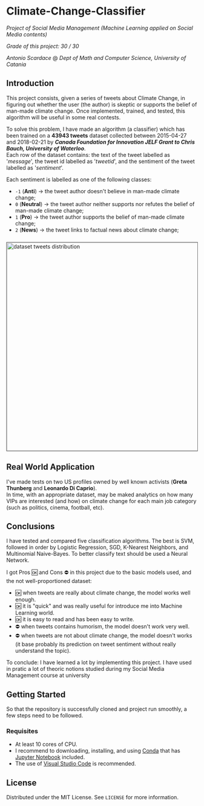 # Climate-Change-Classifier
_Project of Social Media Management (Machine Learning applied on Social Media contents)_

_Grade of this project: 30 / 30_

_Antonio Scardace_ @ 
_Dept of Math and Computer Science, University of Catania_

## Introduction

This project consists, given a series of tweets about Climate Change, in figuring out whether the user (the author) is skeptic or supports the belief of man-made climate change. Once implemented, trained, and tested, this algorithm will be useful in some real contests.

To solve this problem, I have made an algorithm (a classifier) which has been trained on a **43943 tweets** dataset collected between 2015-04-27 and 2018-02-21 by ***Canada Foundation for Innovation JELF Grant to Chris Bauch, University of Waterloo***. <br/>
Each row of the dataset contains: the text of the tweet labelled as '*message*', the tweet id labelled as '*tweetid*', and the sentiment of the tweet labelled as '*sentiment*'.

Each sentiment is labelled as one of the following classes:
- ``-1`` (**Anti**) &#8594; the tweet author doesn't believe in man-made climate change;
- ``0`` (**Neutral**) &#8594; the tweet author neither supports nor refutes the belief of man-made climate change;
- ``1`` (**Pro**) &#8594; the tweet author supports the belief of man-made climate change;
- ``2`` (**News**) &#8594; the tweet links to factual news about climate change;

<img src="https://antonioscardace.altervista.org/smm/dataset_distr.png" alt="dataset tweets distribution" style="width: 550px; margin-top: 10px; border: 1px solid #555"/>

## Real World Application

I've made tests on two US profiles owned by well known activists (**Greta Thunberg** and **Leonardo Di Caprio**). <br/>
In time, with an appropriate dataset, may be maked analytics on how many VIPs are interested (and how) on climate change for each main job category (such as politics, cinema, football, etc).

## Conclusions

I have tested and compared five classification algorithms. The best is SVM, followed in order by Logistic Regression, SGD, K-Nearest Neighbors, and Multinomial Naive-Bayes. To better classify text should be used a Neural Network.

I got Pros 🆗 and Cons ⛔ in this project due to the basic models used, and the not well-proportioned dataset:
* 🆗 when tweets are really about climate change, the model works well enough.
* 🆗 it is "quick" and was really useful for introduce me into Machine Learning world.
* 🆗 it is easy to read and has been easy to write.
* ⛔ when tweets contains humorism, the model doesn't work very well.
* ⛔ when tweets are not about climate change, the model doesn't works (it base probably its prediction on tweet sentiment without really understand the topic).

To conclude: I have learned a lot by implementing this project. I have used in pratic a lot of theoric notions studied during my Social Media Management course at university

## Getting Started

So that the repository is successfully cloned and project run smoothly, a few steps need to be followed.

### Requisites

* At least 10 cores of CPU.
* I recommend to downloading, installing, and using [Conda](https://docs.conda.io/projects/conda/en/latest/user-guide/install/index.html#) that has  [Jupyter Notebook](https://jupyter.org/install) included.
* The use of [Visual Studio Code](https://code.visualstudio.com/download) is recommended.

## License

Distributed under the MIT License. See ``` LICENSE ``` for more information.
